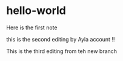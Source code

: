 # hello-world
Here is the first note 

this is the second editing by Ayla account !!

This is the third editing from teh new branch

